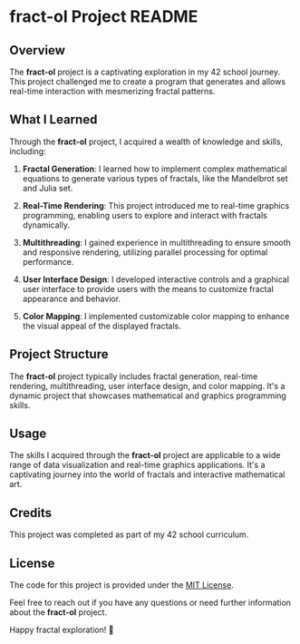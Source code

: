 # fract-ol Project README

## Overview

The **fract-ol** project is a captivating exploration in my 42 school journey. This project challenged me to create a program that generates and allows real-time interaction with mesmerizing fractal patterns.

## What I Learned

Through the **fract-ol** project, I acquired a wealth of knowledge and skills, including:

1. **Fractal Generation**: I learned how to implement complex mathematical equations to generate various types of fractals, like the Mandelbrot set and Julia set.

2. **Real-Time Rendering**: This project introduced me to real-time graphics programming, enabling users to explore and interact with fractals dynamically.

3. **Multithreading**: I gained experience in multithreading to ensure smooth and responsive rendering, utilizing parallel processing for optimal performance.

4. **User Interface Design**: I developed interactive controls and a graphical user interface to provide users with the means to customize fractal appearance and behavior.

5. **Color Mapping**: I implemented customizable color mapping to enhance the visual appeal of the displayed fractals.

## Project Structure

The **fract-ol** project typically includes fractal generation, real-time rendering, multithreading, user interface design, and color mapping. It's a dynamic project that showcases mathematical and graphics programming skills.

## Usage

The skills I acquired through the **fract-ol** project are applicable to a wide range of data visualization and real-time graphics applications. It's a captivating journey into the world of fractals and interactive mathematical art.

## Credits

This project was completed as part of my 42 school curriculum.

## License

The code for this project is provided under the [MIT License](LICENSE).

Feel free to reach out if you have any questions or need further information about the **fract-ol** project.

Happy fractal exploration! 🚀
